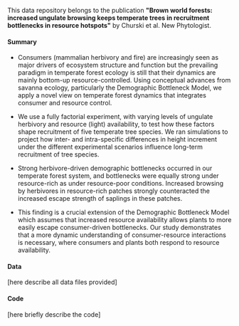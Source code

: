 This data repository belongs to the publication **"Brown world forests: increased ungulate browsing keeps temperate trees in recruitment bottlenecks in resource hotspots"** by Churski et al. New Phytologist.

#### Summary

* Consumers (mammalian herbivory and fire) are increasingly seen as major drivers of ecosystem structure and function but the prevailing paradigm in temperate forest ecology is still that their dynamics are mainly bottom-up resource-controlled. Using conceptual advances from savanna ecology, particularly the Demographic Bottleneck Model, we apply a novel view on temperate forest dynamics that integrates consumer and resource control.

* We use a fully factorial experiment, with varying levels of ungulate herbivory and resource (light) availability, to test how these factors shape recruitment of five temperate tree species. We ran simulations to project how inter- and intra-specific differences in height increment under the different experimental scenarios influence long-term recruitment of tree species. 

* Strong herbivore-driven demographic bottlenecks occurred in our temperate forest system, and bottlenecks were equally strong under resource-rich as under resource-poor conditions. Increased browsing by herbivores in resource-rich patches strongly counteracted the increased escape strength of saplings in these patches. 

* This finding is a crucial extension of the Demographic Bottleneck Model which assumes that increased resource availability allows plants to more easily escape consumer-driven bottlenecks. Our study demonstrates that a more dynamic understanding of consumer-resource interactions is necessary, where consumers and plants both respond to resource availability.

#### Data

[here describe all data files provided]

#### Code

[here briefly describe the code]
